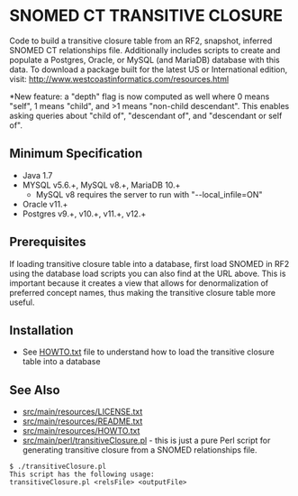 SNOMED CT TRANSITIVE CLOSURE
============================
Code to build a transitive closure table from an RF2, snapshot, 
inferred SNOMED CT relationships file.  Additionally includes scripts 
to create and populate a Postgres, Oracle, or MySQL (and MariaDB) database 
with this data.  To download a package built for the latest US or International 
edition, visit:
http://www.westcoastinformatics.com/resources.html

*New feature: a "depth" flag is now computed as well where 0 means "self",
1 means "child", and >1 means "non-child descendant".  This enables asking
queries about "child of", "descendant of", and "descendant or self of".

Minimum Specification
---------------------
- Java 1.7
- MYSQL v5.6.+, MySQL v8.+, MariaDB 10.+
  - MySQL v8 requires the server to run with "--local_infile=ON"  
- Oracle v11.+
- Postgres v9.+, v10.+, v11.+, v12.+

Prerequisites
-------------
If loading transitive closure table into a database, first load SNOMED in RF2
using the database load scripts you can also find at the URL above.  This is
important because it creates a view that allows for denormalization of preferred
concept names, thus making the transitive closure table more useful.

Installation
------------
* See [HOWTO.txt](src/main/resources/HOWTO.txt) file to understand how to load the transitive closure table into a database

See Also
--------
* [src/main/resources/LICENSE.txt](src/main/resources/LICENSE.txt)
* [src/main/resources/README.txt](src/main/resources/README.txt)
* [src/main/resources/HOWTO.txt](src/main/resources/HOWTO.txt)
* [src/main/perl/transitiveClosure.pl](src/main/perl/transitiveClosure.pl) - this is just a pure Perl script for generating transitive closure from a SNOMED relationships file.
```
$ ./transitiveClosure.pl
This script has the following usage:
transitiveClosure.pl <relsFile> <outputFile>
```   
